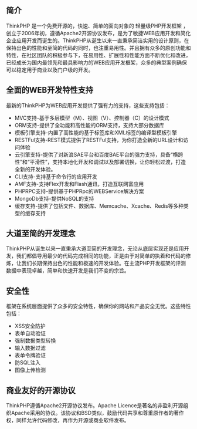 ﻿## 简介

ThinkPHP 是一个免费开源的，快速、简单的面向对象的 轻量级PHP开发框架 ，创立于2006年初，遵循Apache2开源协议发布，是为了敏捷WEB应用开发和简化企业应用开发而诞生的。ThinkPHP从诞生以来一直秉承简洁实用的设计原则，在保持出色的性能和至简的代码的同时，也注重易用性。并且拥有众多的原创功能和特性，在社区团队的积极参与下，在易用性、扩展性和性能方面不断优化和改进，已经成长为国内最领先和最具影响力的WEB应用开发框架，众多的典型案例确保可以稳定用于商业以及门户级的开发。

## 全面的WEB开发特性支持

最新的ThinkPHP为WEB应用开发提供了强有力的支持，这些支持包括：

*  MVC支持-基于多层模型（M）、视图（V）、控制器（C）的设计模式
*  ORM支持-提供了全功能和高性能的ORM支持，支持大部分数据库
*  模板引擎支持-内置了高性能的基于标签库和XML标签的编译型模板引擎
*  RESTFul支持-REST模式提供了RESTFul支持，为你打造全新的URL设计和访问体验
*  云引擎支持-提供了对新浪SAE平台和百度BAE平台的强力支持，具备“横跨性”和“平滑性”，支持本地化开发和调试以及部署切换，让你轻松过渡，打造全新的开发体验。
*  CLI支持-支持基于命令行的应用开发
*  AMF支持-支持Flex开发和Flash通讯，打造互联网富应用
*  PHPRPC支持-提供基于PHPRpc的WEBService解决方案
*  MongoDb支持-提供NoSQL的支持
*  缓存支持-提供了包括文件、数据库、Memcache、Xcache、Redis等多种类型的缓存支持

## 大道至简的开发理念

ThinkPHP从诞生以来一直秉承大道至简的开发理念，无论从底层实现还是应用开发，我们都倡导用最少的代码完成相同的功能，正是由于对简单的执着和代码的修炼，让我们长期保持出色的性能和极速的开发体验。在主流PHP开发框架的评测数据中表现卓越，简单和快速开发是我们不变的宗旨。

## 安全性

框架在系统层面提供了众多的安全特性，确保你的网站和产品安全无忧。这些特性包括：

*  XSS安全防护
*  表单自动验证
*  强制数据类型转换
*  输入数据过滤
*  表单令牌验证
*  防SQL注入
*  图像上传检测

## 商业友好的开源协议

ThinkPHP遵循Apache2开源协议发布。Apache Licence是著名的非盈利开源组织Apache采用的协议。该协议和BSD类似，鼓励代码共享和尊重原作者的著作权，同样允许代码修改，再作为开源或商业软件发布。